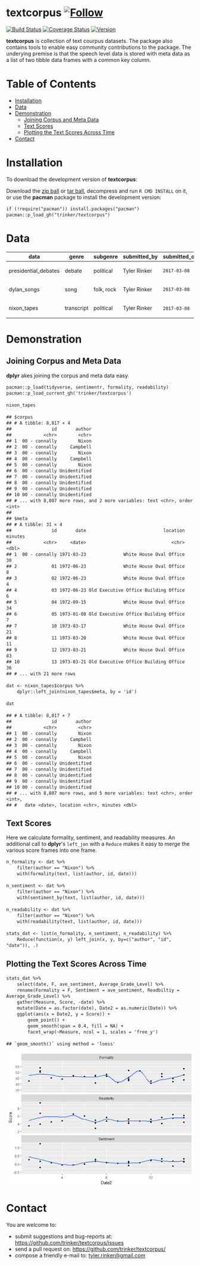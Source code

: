 textcorpus   [![Follow](https://img.shields.io/twitter/follow/tylerrinker.svg?style=social)](https://twitter.com/intent/follow?screen_name=tylerrinker)
============


[![Build
Status](https://travis-ci.org/trinker/textcorpus.svg?branch=master)](https://travis-ci.org/trinker/textcorpus)
[![Coverage
Status](https://coveralls.io/repos/trinker/textcorpus/badge.svg?branch=master)](https://coveralls.io/r/trinker/textcorpus?branch=master)
<a href="https://img.shields.io/badge/Version-0.0.1-orange.svg"><img src="https://img.shields.io/badge/Version-0.0.1-orange.svg" alt="Version"/></a>
</p>

**textcorpus** is collection of text courpus datasets. The package also
contains tools to enable easy community contributions to the package.
The underying premise is that the speech level data is stored with meta
data as a list of two tibble data frames with a common key column.


Table of Contents
============

-   [Installation](#installation)
-   [Data](#data)
-   [Demonstration](#demonstration)
    -   [Joining Corpus and Meta Data](#joining-corpus-and-meta-data)
    -   [Text Scores](#text-scores)
    -   [Plotting the Text Scores Across Time](#plotting-the-text-scores-across-time)
-   [Contact](#contact)

Installation
============


To download the development version of **textcorpus**:

Download the [zip
ball](https://github.com/trinker/textcorpus/zipball/master) or [tar
ball](https://github.com/trinker/textcorpus/tarball/master), decompress
and run `R CMD INSTALL` on it, or use the **pacman** package to install
the development version:

    if (!require("pacman")) install.packages("pacman")
    pacman::p_load_gh("trinker/textcorpus")

Data
====

<table>
<colgroup>
<col width="27%" />
<col width="15%" />
<col width="15%" />
<col width="20%" />
<col width="20%" />
</colgroup>
<thead>
<tr class="header">
<th>data</th>
<th>genre</th>
<th>subgenre</th>
<th>submitted_by</th>
<th>submitted_on</th>
</tr>
</thead>
<tbody>
<tr class="odd">
<td><p>presidential_debates</p>
</td>
<td><p>debate</p>
</td>
<td><p>political</p>
</td>
<td><p>Tyler Rinker</p>
</td>
<td><pre><code>2017-03-08</code></pre></td>
</tr>
<tr class="even">
<td><p>dylan_songs</p>
</td>
<td><p>song</p>
</td>
<td><p>folk, rock</p>
</td>
<td><p>Tyler Rinker</p>
</td>
<td><pre><code>2017-03-08</code></pre></td>
</tr>
<tr class="odd">
<td><p>nixon_tapes</p>
</td>
<td><p>transcript</p>
</td>
<td><p>political</p>
</td>
<td><p>Tyler Rinker</p>
</td>
<td><pre><code>2017-03-08</code></pre></td>
</tr>
</tbody>
</table>

Demonstration
=============

Joining Corpus and Meta Data
----------------------------

**dplyr** akes joining the corpus and meta data easy.

    pacman::p_load(tidyverse, sentimentr, formality, readability)
    pacman::p_load_current_gh('trinker/textcorpus')

    nixon_tapes

    ## $corpus
    ## # A tibble: 8,817 × 4
    ##               id       author
    ##            <chr>        <chr>
    ## 1  00 - connally        Nixon
    ## 2  00 - connally     Campbell
    ## 3  00 - connally        Nixon
    ## 4  00 - connally     Campbell
    ## 5  00 - connally        Nixon
    ## 6  00 - connally Unidentified
    ## 7  00 - connally Unidentified
    ## 8  00 - connally Unidentified
    ## 9  00 - connally Unidentified
    ## 10 00 - connally Unidentified
    ## # ... with 8,807 more rows, and 2 more variables: text <chr>, order <int>
    ## 
    ## $meta
    ## # A tibble: 31 × 4
    ##               id       date                             location minutes
    ##            <chr>     <date>                                <chr>   <dbl>
    ## 1  00 - connally 1971-03-23              White House Oval Office      30
    ## 2             01 1972-06-23              White House Oval Office       8
    ## 3             02 1972-06-23              White House Oval Office       4
    ## 4             03 1972-06-23 Old Executive Office Building Office       6
    ## 5             04 1972-09-15              White House Oval Office      34
    ## 6             05 1973-01-08 Old Executive Office Building Office       7
    ## 7             10 1973-03-17              White House Oval Office      21
    ## 8             11 1973-03-20              White House Oval Office      11
    ## 9             12 1973-03-21              White House Oval Office      83
    ## 10            13 1973-03-21 Old Executive Office Building Office      36
    ## # ... with 21 more rows

    dat <- nixon_tapes$corpus %>%
        dplyr::left_join(nixon_tapes$meta, by = 'id')

    dat

    ## # A tibble: 8,817 × 7
    ##               id       author
    ##            <chr>        <chr>
    ## 1  00 - connally        Nixon
    ## 2  00 - connally     Campbell
    ## 3  00 - connally        Nixon
    ## 4  00 - connally     Campbell
    ## 5  00 - connally        Nixon
    ## 6  00 - connally Unidentified
    ## 7  00 - connally Unidentified
    ## 8  00 - connally Unidentified
    ## 9  00 - connally Unidentified
    ## 10 00 - connally Unidentified
    ## # ... with 8,807 more rows, and 5 more variables: text <chr>, order <int>,
    ## #   date <date>, location <chr>, minutes <dbl>

Text Scores
-----------

Here we calculate formality, sentiment, and readability measures. An
additional call to **dplyr**'s `left_jon` with a `Reduce` makes it easy
to merge the various score frames into one frame.

    n_formality <- dat %>%
        filter(author == "Nixon") %>%
        with(formality(text, list(author, id, date)))

    n_sentiment <- dat %>%
        filter(author == "Nixon") %>%
        with(sentiment_by(text, list(author, id, date)))

    n_readability <- dat %>%
        filter(author == "Nixon") %>%
        with(readability(text, list(author, id, date)))

    stats_dat <- list(n_formality, n_sentiment, n_readability) %>%
        Reduce(function(x, y) left_join(x, y, by=c("author", "id", "date")), .)

Plotting the Text Scores Across Time
------------------------------------

    stats_dat %>%
        select(date, F, ave_sentiment, Average_Grade_Level) %>%
        rename(Formality = F, Sentiment = ave_sentiment, Readbiltiy = Average_Grade_Level) %>%
        gather(Measure, Score, -date) %>%
        mutate(Date = as.factor(date), Date2 = as.numeric(Date)) %>%
        ggplot(aes(x = Date2, y = Score)) +
            geom_point() +
            geom_smooth(span = 0.4, fill = NA) +
            facet_wrap(~Measure, ncol = 1, scales = 'free_y') 

    ## `geom_smooth()` using method = 'loess'

![](tools/figure/unnamed-chunk-6-1.png)

Contact
=======

You are welcome to:    
- submit suggestions and bug-reports at: <https://github.com/trinker/textcorpus/issues>    
- send a pull request on: <https://github.com/trinker/textcorpus/>    
- compose a friendly e-mail to: <tyler.rinker@gmail.com>    
